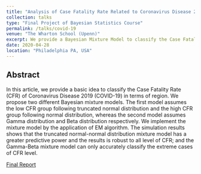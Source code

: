 ```yaml
---
title: "Analysis of Case Fatality Rate Related to Coronavirus Disease 2019"
collection: talks
type: "Final Project of Bayesian Statistics Course"
permalink: /talks/covid-19
venue: "The Wharton School (Upenn)"
excerpt: We provide a Bayesian Mixture Model to classify the Case Fatality Rate (CFR) of Coronavirus Disease 2019 (COVID-19) in terms of region.
date: 2020-04-28
location: "Philadelphia PA, USA"
---
```


## Abstract
In this article, we provide a basic idea to classify the Case Fatality Rate (CFR) of Coronavirus Disease 2019 (COVID-19) in terms of region. We propose two different Bayesian mixture models. The first model assumes the low CFR group following truncated normal distribution and the high CFR group following normal distribution, whereas the second model assumes Gamma distribution and Beta distribution respectively. We implement the mixture model by the application of EM algorithm. The simulation results shows that the truncated normal-normal distribution mixture model has a greater predictive power and the results is robust to all level of CFR; and the Gamma-Beta mixture model can only accurately classify the extreme cases of CFR level.

[Final Report](/files/71671086.pdf)
